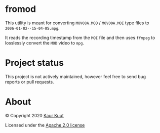 # fromod

This utility is meant for converting `MOV00A.MOD` / `MOV00A.MOI` type files to `2006-01-02--15-04-05.mpg`.

It reads the recording timestamp from the `MOI` file and then uses `ffmpeg` to losslessly convert the `MOD` video to `mpg`.

# Project status

This project is not actively maintained, however feel free to send bug reports or pull requests.

# About

© Copyright 2020 [Kaur Kuut](https://www.kaurkuut.com)

Licensed under the [Apache 2.0 license](http://www.apache.org/licenses/LICENSE-2.0)